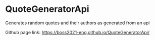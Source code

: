 # QuoteGeneratorApi
Generates random quotes and their authors as generated from an api

Github page link: https://boss2021-eng.github.io/QuoteGeneratorApi/
